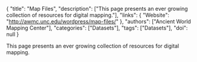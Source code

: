 {
  "title": "Map Files",
  "description": ["This page presents an ever growing collection of resources for digital mapping."],
  "links": {
    "Website": "http://awmc.unc.edu/wordpress/map-files/"
  },
  "authors": ["Ancient World Mapping Center"],
  "categories": ["Datasets"],
  "tags": ["Datasets"],
  "doi": null
}

<!-- Generated by csv2md.R – do not edit by hand -->

This page presents an ever growing collection of resources for digital mapping.